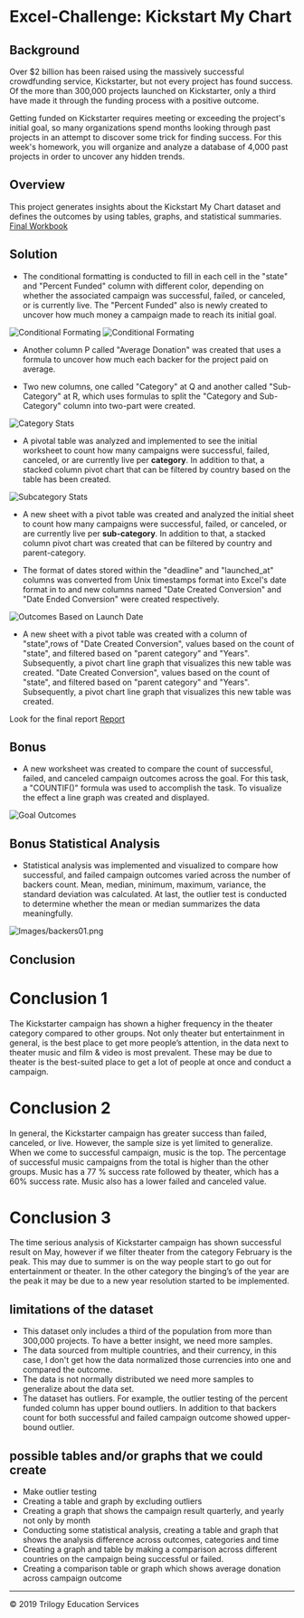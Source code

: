# Excel-Challenge: Kickstart My Chart

## Background

Over $2 billion has been raised using the massively successful crowdfunding service, Kickstarter, but not every project has found success. Of the more than 300,000 projects launched on Kickstarter, only a third have made it through the funding process with a positive outcome.

Getting funded on Kickstarter requires meeting or exceeding the project's initial goal, so many organizations spend months looking through past projects in an attempt to discover some trick for finding success. For this week's homework, you will organize and analyze a database of 4,000 past projects in order to uncover any hidden trends.

## Overview

This project generates insights about the Kickstart My Chart dataset and defines the outcomes by using tables, graphs, and statistical summaries.
[Final Workbook](./excel-challenge.xlsx)


## Solution 

* The conditional formatting is conducted to fill in each cell in the "state" and "Percent Funded" column with different color, depending on whether the associated campaign was successful, failed, or canceled, or is currently live. The "Percent Funded" also is newly created to uncover how much money a campaign made to reach its initial goal.

![Conditional Formating](images/Conditional_formating1.png) ![Conditional Formating](images/Conditional_formation2.png)

  * Another column P called "Average Donation" was created that uses a formula to uncover how much each backer for the project paid on average.

  * Two new columns, one called "Category" at Q and another called "Sub-Category" at R, which uses formulas to split the "Category and Sub-Category" column into two-part were created. 

![Category Stats](images/Outcome_based_on_category.png)

  *  A pivotal table was analyzed and implemented to see the initial worksheet to count how many campaigns were successful, failed, canceled, or are currently live per **category**. In addition to that, a stacked column pivot chart that can be filtered by country based on the table has been created.

![Subcategory Stats](images/Outcome_based_on_sub_category.png)

  * A new sheet with a pivot table was created and analyzed the initial sheet to count how many campaigns were successful, failed, or canceled, or are currently live per **sub-category**. In addition to that, a stacked column pivot chart was created that can be filtered by country and parent-category.

* The format of dates stored within the "deadline" and "launched_at" columns was converted from Unix timestamps format into Excel's date format in to and new columns named "Date Created Conversion" and "Date Ended Conversion" were created respectively.

![Outcomes Based on Launch Date](images/LaunchDateOutcomes.png)

* A new sheet with a pivot table was created with a column of "state",rows of "Date Created Conversion", values based on the count of "state", and filtered based on "parent category" and "Years". Subsequently, a pivot chart line graph that visualizes this new table was created. "Date Created Conversion", values based on the count of "state", and filtered based on "parent category" and "Years". Subsequently, a pivot chart line graph that visualizes this new table was created.

Look for the final report  [Report](./Report.doc)

## Bonus
* A new worksheet was created to compare the count of successful, failed, and canceled campaign outcomes across the goal. For this task, a "COUNTIF()" formula was used to accomplish the task. To visualize the effect a line graph was created and displayed. 

![Goal Outcomes](Images/Bonus_Outcome_based_on_goal.png)

## Bonus Statistical Analysis

* Statistical analysis was implemented and visualized to compare how successful, and failed campaign outcomes varied across the number of backers count. Mean, median, minimum, maximum, variance, the standard deviation was calculated. At last, the outlier test is conducted to determine whether the mean or median summarizes the data meaningfully. 

![Images/backers01.png](Images/Bonus_statistical_analysis.png)

## Conclusion 

# Conclusion 1

The Kickstarter campaign has shown a higher frequency in the theater category compared to other groups. Not only theater but entertainment in general, is the best place to get more people’s attention, in the data next to theater music and film & video is most prevalent. These may be due to theater is the best-suited place to get a lot of people at once and conduct a campaign.

# Conclusion 2

In general, the Kickstarter campaign has greater success than failed, canceled, or live. However, the sample size is yet limited to generalize. When we come to successful campaign, music is the top. The percentage of successful music campaigns from the total is higher than the other groups. Music has a 77 % success rate followed by theater, which has a 60% success rate. Music also has a lower failed and canceled value.


# Conclusion 3 

The time serious analysis of Kickstarter campaign has shown successful result on May, however if we filter theater from the category February is the peak. This may due to summer is on the way people start to go out for entertainment or theater. In the other category the binging’s of the year are the peak it may be due to a new year resolution started to be implemented. 

## limitations of the dataset

* 	This dataset only includes a third of the population from more than 300,000 projects. To have a better insight, we need more samples.
* 	The data sourced from multiple countries, and their currency, in this case, I don't get how the data normalized those currencies into one and compared the outcome.
* The data is not normally distributed we need more samples to generalize about the data set.
* The dataset has outliers.  For example, the outlier testing of the percent funded column has upper bound outliers. In addition to that backers count for both successful and failed campaign outcome showed upper-bound outlier. 

## possible tables and/or graphs that we could create
* Make outlier testing 
* Creating a table and graph by excluding outliers  
* Creating a graph that shows the campaign result quarterly, and yearly not only by month
* Conducting some statistical analysis, creating a table and graph that shows the analysis difference across outcomes, categories and time
* Creating a graph and table by making a comparison across different countries on the campaign being successful or failed.
* Creating a comparison table or graph which shows average donation across campaign outcome  


- - -
© 2019 Trilogy Education Services
